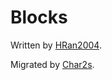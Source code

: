 # Blocks

Written by [HRan2004](https://github.com/HRan2004).

Migrated by [Char2s](https://github.com/TheNightmareX).
